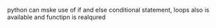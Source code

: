 python can mske use of if and else conditional statement, loops also is available and functipn is realqured
